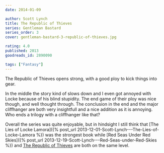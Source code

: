 ```yaml
---
date: 2014-01-09

author: Scott Lynch
title: The Republic of Thieves
series: Gentleman Bastard
series_order: 3
cover: gentleman-bastard-3-republic-of-thieves.jpg

rating: 4.0
published: 2013
goodreads_id: 2890090

tags: ["Fantasy"]
---
```


The Republic of Thieves opens strong, with a good ploy to kick things into gear.

<!--more-->

In the middle the story kind of slows down and I even got annoyed with Locke because of his blind stupidity. The end game of their ploy was nice though, and well thought through. The conclusion in the end and the major cliffhanger are both very insightfull and a nice addition as it is annoying. Who ends a trilogy with a cliffhanger like that?

Overall the series was quite enjoyable, but in hindsight I still think that [The Lies of Locke Lamora]({% post_url 2013-12-01-Scott-Lynch---The-Lies-of-Locke-Lamora %}) was the strongest book while [Red Seas Under Red Skies]({% post_url 2013-12-19-Scott-Lynch---Red-Seas-under-Red-Skies %}) and [The Republic of Thieves]() are both on the same level.
